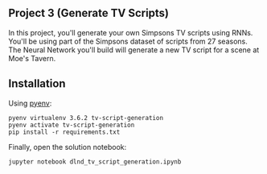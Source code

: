 ## Project 3 (Generate TV Scripts)

In this project, you'll generate your own Simpsons TV scripts using RNNs. You'll be using part of the Simpsons dataset of scripts from 27 seasons. The Neural Network you'll build will generate a new TV script for a scene at Moe's Tavern.


## Installation
Using [pyenv](https://github.com/pyenv/pyenv):

```
pyenv virtualenv 3.6.2 tv-script-generation
pyenv activate tv-script-generation
pip install -r requirements.txt
```

Finally, open the solution notebook:
```
jupyter notebook dlnd_tv_script_generation.ipynb 
```

